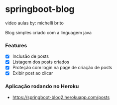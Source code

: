 # springboot-blog
video aulas by: michelli brito

<p>Blog simples criado com a linguagem java</p>

### Features

- [x] Inclusão de posts
- [x] Listagem dos posts criados
- [x] Proteção com login na page de criação de posts
- [x] Exibir post ao clicar

### Aplicação rodando no Heroku

- https://springboot-blog2.herokuapp.com/posts
